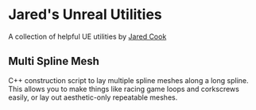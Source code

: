 # Jared's Unreal Utilities
A collection of helpful UE utilities by [Jared Cook](https://twitter.com/FreshCookedDev)

## Multi Spline Mesh
C++ construction script to lay multiple spline meshes along a long spline. This allows you to make things like racing game loops and corkscrews easily, or lay out aesthetic-only repeatable meshes.

